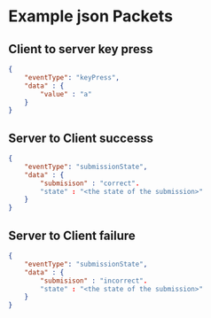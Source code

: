 
# Example json Packets


## Client to server key press

```json
{
    "eventType": "keyPress",
    "data" : {
        "value" : "a"
    }
}
```

## Server to Client successs
    
```json
{
    "eventType": "submissionState",
    "data" : {
        "submisison" : "correct".
        "state" : "<the state of the submission>"
    }
}
```

## Server to Client failure

```json
{
    "eventType": "submissionState",
    "data" : {
        "submisison" : "incorrect".
        "state" : "<the state of the submission>"
    }
}
```
